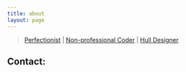 ```yaml
---
title: about
layout: page
---
```

> [Perfectionist](#) | [Non-professional Coder](#) | [Hull Designer](#)

##          ##
## Contact: ##

<a title="QQ" class="icon-comments icon-2x" href="tencent://message/?uin=404738958"></a> <a title="Mail" class="icon-envelope icon-2x" href="mailto:qyn428@163.com"></a> <a title="Weibo" class="icon-weibo icon-2x" href="http://weibo.com/u/1725012617"></a>
